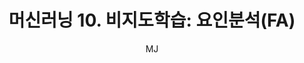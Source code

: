 ---
layout: post
title: "머신러닝 10. 비지도학습: 요인분석(FA)"
author: "MJ"
categories: [science, statistical_method]
tags: [statistics, machinelearning, multicampus, bigdata_analysis_edu, GNT]
image: 
---